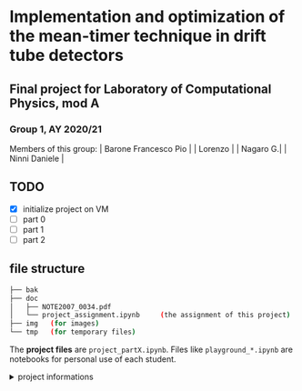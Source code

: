# Implementation and optimization of the mean-timer technique in drift tube detectors
## Final project for Laboratory of Computational Physics, mod A
### Group 1, AY 2020/21

Members of this group:
| Barone Francesco Pio |
| Lorenzo |
| Nagaro G.| 
| Ninni Daniele |


## TODO

- [x] initialize project on VM
- [ ] part 0
- [ ] part 1
- [ ] part 2

## file structure

```bash
├── bak
├── doc
│   ├── NOTE2007_0034.pdf
│   └── project_assignment.ipynb     (the assignment of this project)
├── img   (for images)
└── tmp   (for temporary files)
```

The **project files** are `project_partX.ipynb`. Files like `playground_*.ipynb` are notebooks for personal use of each student. 


<details><summary>project informations</summary>
<p>

## project informations

In each of the branches of this repo you find all the necessary to complete your final project.
In particular the file Project.ipynb describes the projects and provides guidance to its development.
Other files could be present if needed.

Each branch is named after the group of students a given project is assigned to.
The groups compositions are listed [here](https://docs.google.com/spreadsheets/d/1u1WuXA8fawn73KVtnbTuEZekwOFmCO7cSuUoayZHq9s/)

Students are supposed to work together to produce a short report on the assigned task. The preferred format for the latter is a jupyter notebook, with the proper description, the code implemented for the purpose and the actual results (plots, tables, etc.). The notebook has to be delivered with all the cells executed and should live in a GitHib repository. There is no need to make a pull request to the central repository.

### computing Resources

A Virtual Machine within [CloudVeneto](http://cloudveneto.it/) can be created for each group. Note that, by default, they are not. For some projects though, large datasets are needed, in those cases a VM has been (are being) created to store those files. Refer to ClouldInstructions.md for the steps to take in order to use those resources.

Alternatively, students can use [colab](https://colab.research.google.com/) (for which though no instructions are provided here).
    
</p>
</details>